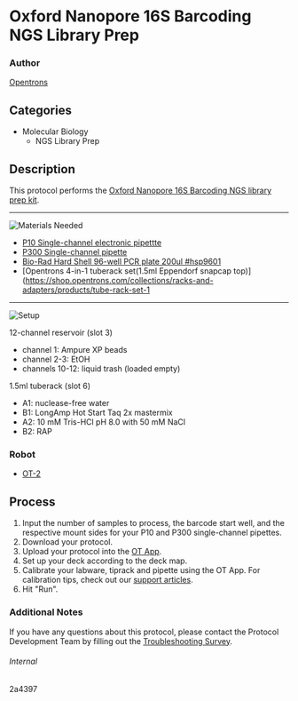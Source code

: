 # Oxford Nanopore 16S Barcoding NGS Library Prep

### Author
[Opentrons](https://opentrons.com/)

## Categories
* Molecular Biology
	* NGS Library Prep


## Description
This protocol performs the [Oxford Nanopore 16S Barcoding NGS library prep kit](https://community.nanoporetech.com/protocols/16S-barcoding-1-24/checklist_example.pdf).

---
![Materials Needed](https://s3.amazonaws.com/opentrons-protocol-library-website/custom-README-images/001-General+Headings/materials.png)

* [P10 Single-channel electronic pipettte](https://shop.opentrons.com/collections/ot-2-pipettes/products/single-channel-electronic-pipette)
* [P300 Single-channel pipette](https://shop.opentrons.com/collections/ot-2-pipettes/products/single-channel-electronic-pipette?variant=5984549109789)
* [Bio-Rad Hard Shell 96-well PCR plate 200ul #hsp9601](bio-rad.com/en-us/sku/hsp9601-hard-shell-96-well-pcr-plates-low-profile-thin-wall-skirted-white-clear?ID=hsp9601)
* [Opentrons 4-in-1 tuberack set(1.5ml Eppendorf snapcap top)](https://shop.opentrons.com/collections/racks-and-adapters/products/tube-rack-set-1

---
![Setup](https://s3.amazonaws.com/opentrons-protocol-library-website/custom-README-images/001-General+Headings/Setup.png)

12-channel reservoir (slot 3)
* channel 1: Ampure XP beads
* channel 2-3: EtOH
* channels 10-12: liquid trash (loaded empty)

1.5ml tuberack (slot 6)
* A1: nuclease-free water
* B1: LongAmp Hot Start Taq 2x mastermix
* A2: 10 mM Tris-HCl pH 8.0 with 50 mM NaCl
* B2: RAP

### Robot
* [OT-2](https://opentrons.com/ot-2)

## Process
1. Input the number of samples to process, the barcode start well, and the respective mount sides for your P10 and P300 single-channel pipettes.
2. Download your protocol.
3. Upload your protocol into the [OT App](https://opentrons.com/ot-app).
4. Set up your deck according to the deck map.
5. Calibrate your labware, tiprack and pipette using the OT App. For calibration tips, check out our [support articles](https://support.opentrons.com/en/collections/1559720-guide-for-getting-started-with-the-ot-2).
6. Hit "Run".

### Additional Notes
If you have any questions about this protocol, please contact the Protocol Development Team by filling out the [Troubleshooting Survey](https://protocol-troubleshooting.paperform.co/).

###### Internal
2a4397
